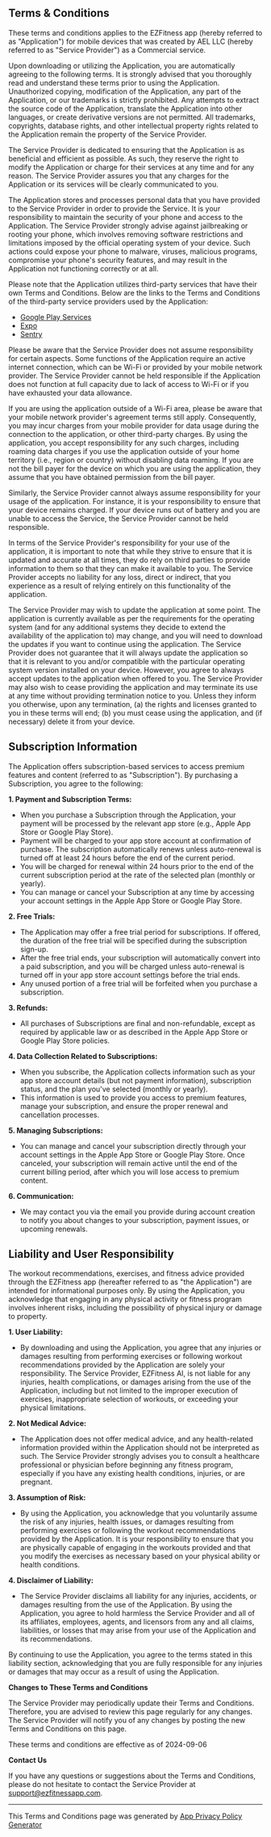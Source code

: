 ## **Terms & Conditions**  

These terms and conditions applies to the EZFitness app (hereby referred to as "Application") for mobile devices that was created by AEL LLC (hereby referred to as "Service Provider") as a Commercial service.


Upon downloading or utilizing the Application, you are automatically agreeing to the following terms. It is strongly advised that you thoroughly read and understand these terms prior to using the Application. Unauthorized copying, modification of the Application, any part of the Application, or our trademarks is strictly prohibited. Any attempts to extract the source code of the Application, translate the Application into other languages, or create derivative versions are not permitted. All trademarks, copyrights, database rights, and other intellectual property rights related to the Application remain the property of the Service Provider.

The Service Provider is dedicated to ensuring that the Application is as beneficial and efficient as possible. As such, they reserve the right to modify the Application or charge for their services at any time and for any reason. The Service Provider assures you that any charges for the Application or its services will be clearly communicated to you.

The Application stores and processes personal data that you have provided to the Service Provider in order to provide the Service. It is your responsibility to maintain the security of your phone and access to the Application. The Service Provider strongly advise against jailbreaking or rooting your phone, which involves removing software restrictions and limitations imposed by the official operating system of your device. Such actions could expose your phone to malware, viruses, malicious programs, compromise your phone's security features, and may result in the Application not functioning correctly or at all.

Please note that the Application utilizes third-party services that have their own Terms and Conditions. Below are the links to the Terms and Conditions of the third-party service providers used by the Application:

*   [Google Play Services](https://policies.google.com/terms)
*   [Expo](https://expo.io/terms)
*   [Sentry](https://sentry.io/terms/)

Please be aware that the Service Provider does not assume responsibility for certain aspects. Some functions of the Application require an active internet connection, which can be Wi-Fi or provided by your mobile network provider. The Service Provider cannot be held responsible if the Application does not function at full capacity due to lack of access to Wi-Fi or if you have exhausted your data allowance.

If you are using the application outside of a Wi-Fi area, please be aware that your mobile network provider's agreement terms still apply. Consequently, you may incur charges from your mobile provider for data usage during the connection to the application, or other third-party charges. By using the application, you accept responsibility for any such charges, including roaming data charges if you use the application outside of your home territory (i.e., region or country) without disabling data roaming. If you are not the bill payer for the device on which you are using the application, they assume that you have obtained permission from the bill payer.

Similarly, the Service Provider cannot always assume responsibility for your usage of the application. For instance, it is your responsibility to ensure that your device remains charged. If your device runs out of battery and you are unable to access the Service, the Service Provider cannot be held responsible.

In terms of the Service Provider's responsibility for your use of the application, it is important to note that while they strive to ensure that it is updated and accurate at all times, they do rely on third parties to provide information to them so that they can make it available to you. The Service Provider accepts no liability for any loss, direct or indirect, that you experience as a result of relying entirely on this functionality of the application.

The Service Provider may wish to update the application at some point. The application is currently available as per the requirements for the operating system (and for any additional systems they decide to extend the availability of the application to) may change, and you will need to download the updates if you want to continue using the application. The Service Provider does not guarantee that it will always update the application so that it is relevant to you and/or compatible with the particular operating system version installed on your device. However, you agree to always accept updates to the application when offered to you. The Service Provider may also wish to cease providing the application and may terminate its use at any time without providing termination notice to you. Unless they inform you otherwise, upon any termination, (a) the rights and licenses granted to you in these terms will end; (b) you must cease using the application, and (if necessary) delete it from your device.


## **Subscription Information**

The Application offers subscription-based services to access premium features and content (referred to as "Subscription"). By purchasing a Subscription, you agree to the following:

**1. Payment and Subscription Terms:**
- When you purchase a Subscription through the Application, your payment will be processed by the relevant app store (e.g., Apple App Store or Google Play Store).
- Payment will be charged to your app store account at confirmation of purchase. The subscription automatically renews unless auto-renewal is turned off at least 24 hours before the end of the current period.
- You will be charged for renewal within 24 hours prior to the end of the current subscription period at the rate of the selected plan (monthly or yearly).
- You can manage or cancel your Subscription at any time by accessing your account settings in the Apple App Store or Google Play Store.

**2. Free Trials:**
- The Application may offer a free trial period for subscriptions. If offered, the duration of the free trial will be specified during the subscription sign-up.
- After the free trial ends, your subscription will automatically convert into a paid subscription, and you will be charged unless auto-renewal is turned off in your app store account settings before the trial ends.
- Any unused portion of a free trial will be forfeited when you purchase a subscription.

**3. Refunds:**
- All purchases of Subscriptions are final and non-refundable, except as required by applicable law or as described in the Apple App Store or Google Play Store policies.

**4. Data Collection Related to Subscriptions:**
- When you subscribe, the Application collects information such as your app store account details (but not payment information), subscription status, and the plan you've selected (monthly or yearly).
- This information is used to provide you access to premium features, manage your subscription, and ensure the proper renewal and cancellation processes.

**5. Managing Subscriptions:**
- You can manage and cancel your subscription directly through your account settings in the Apple App Store or Google Play Store. Once canceled, your subscription will remain active until the end of the current billing period, after which you will lose access to premium content.

**6. Communication:**
- We may contact you via the email you provide during account creation to notify you about changes to your subscription, payment issues, or upcoming renewals.


## **Liability and User Responsibility**

The workout recommendations, exercises, and fitness advice provided through the EZFitness app (hereafter referred to as "the Application") are intended for informational purposes only. By using the Application, you acknowledge that engaging in any physical activity or fitness program involves inherent risks, including the possibility of physical injury or damage to property. 

**1. User Liability:**
- By downloading and using the Application, you agree that any injuries or damages resulting from performing exercises or following workout recommendations provided by the Application are solely your responsibility. The Service Provider, EZFitness AI, is not liable for any injuries, health complications, or damages arising from the use of the Application, including but not limited to the improper execution of exercises, inappropriate selection of workouts, or exceeding your physical limitations.

**2. Not Medical Advice:**
- The Application does not offer medical advice, and any health-related information provided within the Application should not be interpreted as such. The Service Provider strongly advises you to consult a healthcare professional or physician before beginning any fitness program, especially if you have any existing health conditions, injuries, or are pregnant.
  
**3. Assumption of Risk:**
- By using the Application, you acknowledge that you voluntarily assume the risk of any injuries, health issues, or damages resulting from performing exercises or following the workout recommendations provided by the Application. It is your responsibility to ensure that you are physically capable of engaging in the workouts provided and that you modify the exercises as necessary based on your physical ability or health conditions.

**4. Disclaimer of Liability:**
- The Service Provider disclaims all liability for any injuries, accidents, or damages resulting from the use of the Application. By using the Application, you agree to hold harmless the Service Provider and all of its affiliates, employees, agents, and licensors from any and all claims, liabilities, or losses that may arise from your use of the Application and its recommendations.

By continuing to use the Application, you agree to the terms stated in this liability section, acknowledging that you are fully responsible for any injuries or damages that may occur as a result of using the Application.

**Changes to These Terms and Conditions**

The Service Provider may periodically update their Terms and Conditions. Therefore, you are advised to review this page regularly for any changes. The Service Provider will notify you of any changes by posting the new Terms and Conditions on this page.

These terms and conditions are effective as of 2024-09-06

**Contact Us**

If you have any questions or suggestions about the Terms and Conditions, please do not hesitate to contact the Service Provider at support@ezfitnessapp.com.

* * *

This Terms and Conditions page was generated by [App Privacy Policy Generator](https://app-privacy-policy-generator.nisrulz.com/)
